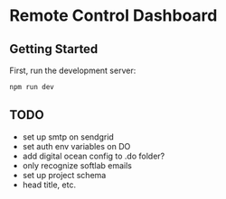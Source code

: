 # Remote Control Dashboard

## Getting Started

First, run the development server:

```bash
npm run dev
```

## TODO

- set up smtp on sendgrid
- set auth env variables on DO
- add digital ocean config to .do folder?
- only recognize softlab emails
- set up project schema
- head title, etc.

